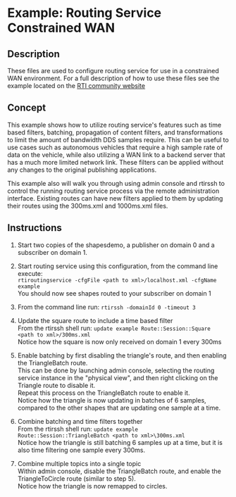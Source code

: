 # Example: Routing Service Constrained WAN

## Description

These files are used to configure routing service for use in a constrained WAN
environment. For a full description of how to use these files see the example
located on the [RTI community website](
https://community.rti.com/examples/Routing-Service-Constrained-WAN-Example)

## Concept

This example shows how to utilize routing service's features such as time
based filters, batching, propagation of content filters, and transformations
to limit the amount of bandwidth DDS samples require. This can be useful to
use cases such as autonomous vehicles that require a high sample rate of data
on the vehicle, while also utilizing a WAN link to a backend server that
has a much more limited network link. These filters can be applied without
any changes to the original publishing applications.

This example also will walk you through using admin console and rtirssh
to control the running routing service process via the remote administration
interface. Existing routes can have new filters applied to them by updating
their routes using the 300ms.xml and 1000ms.xml files.

## Instructions

1. Start two copies of the shapesdemo, a publisher on domain 0 and a
subscriber on domain 1.

2. Start routing service using this configuration, from the command
line execute:  
`rtiroutingservice -cfgFile <path to xml>/localhost.xml -cfgName example`  
You should now see shapes routed to your subscriber on domain 1

3. From the command line run: `rtirssh -domainId 0 -timeout 3`

4. Update the square route to include a time based filter  
From the rtirssh shell run:
`update example Route::Session::Square <path to xml>/300ms.xml`  
Notice how the square is now only received on domain 1 every 300ms

5. Enable batching by first disabling the triangle's route, and then
enabling the TriangleBatch route.  
This can be done by launching admin console, selecting the routing service
instance in the "physical view", and then right clicking on the Triangle
route to disable it.  
Repeat this process on the TriangleBatch route to enable it.  
Notice how the triangle is now updating in batches of 6 samples,
compared to the other shapes that are updating one sample at a time.

6. Combine batching and time filters together  
From the rtirssh shell run: `update example
Route::Session::TriangleBatch <path to xml>\300ms.xml`  
Notice how the triangle is still batching 6 samples up at a time, but
it is also time filtering one sample every 300ms.

7. Combine multiple topics into a single topic  
Within admin console, disable the TriangleBatch route, and enable the
TriangleToCircle route (similar to step 5).  
Notice how the triangle is now remapped to circles.
